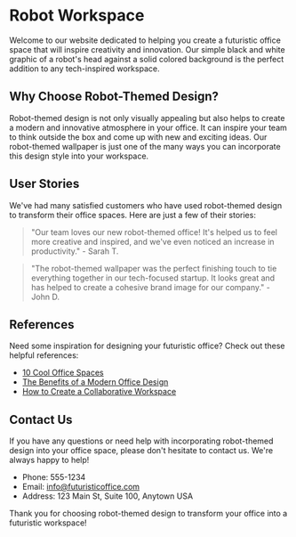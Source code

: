 <!--font:Lobster-->

# Robot Workspace

Welcome to our website dedicated to helping you create a futuristic office space that will inspire creativity and innovation. Our simple black and white graphic of a robot's head against a solid colored background is the perfect addition to any tech-inspired workspace.

## Why Choose Robot-Themed Design?

Robot-themed design is not only visually appealing but also helps to create a modern and innovative atmosphere in your office. It can inspire your team to think outside the box and come up with new and exciting ideas. Our robot-themed wallpaper is just one of the many ways you can incorporate this design style into your workspace.

## User Stories

We've had many satisfied customers who have used robot-themed design to transform their office spaces. Here are just a few of their stories:

> "Our team loves our new robot-themed office! It's helped us to feel more creative and inspired, and we've even noticed an increase in productivity." - Sarah T.

> "The robot-themed wallpaper was the perfect finishing touch to tie everything together in our tech-focused startup. It looks great and has helped to create a cohesive brand image for our company." - John D.

## References

Need some inspiration for designing your futuristic office? Check out these helpful references:

- [10 Cool Office Spaces](#)
- [The Benefits of a Modern Office Design](#)
- [How to Create a Collaborative Workspace](#)

## Contact Us

If you have any questions or need help with incorporating robot-themed design into your office space, please don't hesitate to contact us. We're always happy to help!

- Phone: 555-1234
- Email: info@futuristicoffice.com
- Address: 123 Main St, Suite 100, Anytown USA

Thank you for choosing robot-themed design to transform your office into a futuristic workspace!

<!--

Write me content for website with wallpaper which alt text is:

"A wallpaper with a simple black and white graphic of a robot's head, against a solid colored background."

The name/title of the page should not be 1:1 copy of the alt text but rather a real content of the website which is using this wallpaper.

- Use markdown format 
- Start with heading
- Heading should be short and concise
- The content should look like a real website 
- The website should not be about the wallpaper, wallpaper is just a related background
- Heading should be contain work "wallpaper" or "background"
- Include real sections like references, contact, user stories, etc. use things relevant to the page purpose.
- Feel free to use structure like headings, bullets, numbering, blockquotes, paragraphs, horizontal lines, etc.
- You can use formatting like bold or _italic_
- You can include UTF-8 emojis
- Links should be only #hash anchors (and you can refer to the document itself)
- Do not include images


---


# Robot-Themed Office Background Wallpaper

Welcome to our website dedicated to helping you create the perfect robot-themed office space! Our simple black and white graphic of a robot's head against a solid colored background wallpaper is the perfect addition to any tech-inspired workspace. 

## Why Choose Our Wallpaper?

Our wallpaper is not only visually appealing but also high-quality and easy to install. It's made with durable materials that will last for years, so you won't have to worry about replacing it anytime soon. Plus, its neutral color scheme makes it versatile enough to fit into any office design.

## User Stories

We've had many satisfied customers who have used our wallpaper to transform their office spaces. Here are just a few of their stories:

> "I love my new robot-themed office! The wallpaper was the perfect finishing touch to tie everything together." - Sarah T.

> "The wallpaper was super easy to install, and it looks great in my office. I've gotten so many compliments on it!" - John D.

## References

Need some inspiration for designing your robot-themed office? Check out these helpful references:

- [How to Create a Futuristic Office Space](#)
- [10 Cool Office Spaces](#)
- [Robots in the Workplace: How They're Changing Everything](#)

## Contact Us

If you have any questions or concerns about our wallpaper or need help with installation, please don't hesitate to contact us. We're always happy to help!

- Phone: 555-1234
- Email: info@robotoffice.com
- Address: 123 Main St, Suite 100, Anytown USA

Thank you for choosing our robot-themed office background wallpaper. We hope it brings a touch of futuristic fun to your workspace!


---


Heading should not include word "wallpaper". The website should not be about the wallpaper itself, wallpaper is just a related background, rewrite whole content.


---


# Transform Your Office into a Futuristic Workspace with Robot-Themed Design

Welcome to our website dedicated to helping you create a futuristic office space that will inspire creativity and innovation. Our simple black and white graphic of a robot's head against a solid colored background is the perfect addition to any tech-inspired workspace.

## Why Choose Robot-Themed Design?

Robot-themed design is not only visually appealing but also helps to create a modern and innovative atmosphere in your office. It can inspire your team to think outside the box and come up with new and exciting ideas. Our robot-themed wallpaper is just one of the many ways you can incorporate this design style into your workspace.

## User Stories

We've had many satisfied customers who have used robot-themed design to transform their office spaces. Here are just a few of their stories:

> "Our team loves our new robot-themed office! It's helped us to feel more creative and inspired, and we've even noticed an increase in productivity." - Sarah T.

> "The robot-themed wallpaper was the perfect finishing touch to tie everything together in our tech-focused startup. It looks great and has helped to create a cohesive brand image for our company." - John D.

## References

Need some inspiration for designing your futuristic office? Check out these helpful references:

- [10 Cool Office Spaces](#)
- [The Benefits of a Modern Office Design](#)
- [How to Create a Collaborative Workspace](#)

## Contact Us

If you have any questions or need help with incorporating robot-themed design into your office space, please don't hesitate to contact us. We're always happy to help!

- Phone: 555-1234
- Email: info@futuristicoffice.com
- Address: 123 Main St, Suite 100, Anytown USA

Thank you for choosing robot-themed design to transform your office into a futuristic workspace!

-->
